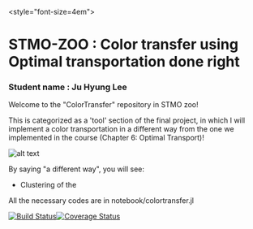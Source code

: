 <span><style="font-size=4em">
# STMO-ZOO : Color transfer using Optimal transportation done right

### Student name : Ju Hyung Lee

Welcome to the "ColorTransfer" repository in STMO zoo! 

This is categorized as a 'tool' section of the final project, in which I will implement a color transportation in a different way from the one we implemented in the course (Chapter 6: Optimal Transport)!

![alt text](https://github.com/juhlee/ColorTransfer.jl/blob/master/figs/choosing-color-scheme-368x246.png)

By saying "a different way", you will see:

- Clustering of the 

All the necessary codes are in notebook/colortransfer.jl

[![Build Status](https://travis-ci.org/MichielStock/STMOZOO.svg?branch=master)](https://travis-ci.org/MichielStock/STMOZOO)[![Coverage Status](https://coveralls.io/repos/github/MichielStock/STMOZOO/badge.svg?branch=master)](https://coveralls.io/github/MichielStock/STMOZOO?branch=master) </span>
